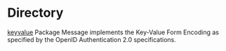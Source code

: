 # Directory

[keyvalue][1] Package Message implements the Key-Value Form Encoding 
as specified by the OpenID Authentication 2.0 specifications.

[1]: https://github.com/kugutsumen/encoding/tree/master/keyvalue
